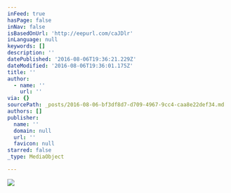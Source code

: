 ```yaml
---
inFeed: true
hasPage: false
inNav: false
isBasedOnUrl: 'http://eepurl.com/caJDlr'
inLanguage: null
keywords: []
description: ''
datePublished: '2016-08-06T19:36:21.229Z'
dateModified: '2016-08-06T19:36:01.175Z'
title: ''
author:
  - name: ''
    url: ''
via: {}
sourcePath: _posts/2016-08-06-bf3df8d7-d709-4967-9cc4-caa8e22def34.md
authors: []
publisher:
  name: ''
  domain: null
  url: ''
  favicon: null
starred: false
_type: MediaObject

---
```

![](https://the-grid-user-content.s3-us-west-2.amazonaws.com/29434ac6-2298-4248-93d5-882c3f5d5d63.png)